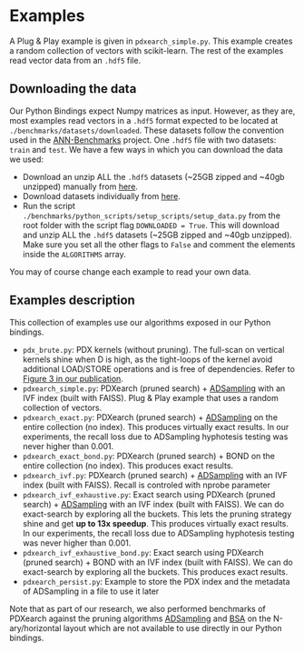 # Examples
A Plug & Play example is given in `pdxearch_simple.py`. This example creates a random collection of vectors with scikit-learn. The rest of the examples read vector data from an `.hdf5` file.

## Downloading the data
Our Python Bindings expect Numpy matrices as input. However, as they are, most examples read vectors in a `.hdf5` format expected to be located at `./benchmarks/datasets/downloaded`. These datasets follow the convention used in the [ANN-Benchmarks](https://github.com/erikbern/ann-benchmarks/) project. One `.hdf5` file with two datasets: `train` and `test`. We have a few ways in which you can download the data we used:
- Download an unzip ALL the `.hdf5` datasets (~25GB zipped and ~40gb unzipped) manually from [here](https://drive.google.com/file/d/1I8pbwGDCSe3KqfIegAllwoP5q6F4ohj2/view?usp=sharing).
- Download datasets individually from [here](https://drive.google.com/drive/folders/1f76UCrU52N2wToGMFg9ir1MY8ZocrN34?usp=sharing). 
- Run the script `./benchmarks/python_scripts/setup_scripts/setup_data.py` from the root folder with the script flag `DOWNLOADED = True`. This will download and unzip ALL the `.hdf5` datasets (~25GB zipped and ~40gb unzipped). Make sure you set all the other flags to `False` and comment the elements inside the `ALGORITHMS` array.

You may of course change each example to read your own data.



## Examples description

This collection of examples use our algorithms exposed in our Python bindings. 

- `pdx_brute.py`: PDX kernels (without pruning). The full-scan on vertical kernels shine when D is high, as the tight-loops of the kernel avoid additional LOAD/STORE operations and is free of dependencies. Refer to [Figure 3 in our publication](https://ir.cwi.nl/pub/35044/35044.pdf).
- `pdxearch_simple.py`: PDXearch (pruned search) + [ADSampling](https://github.com/gaoj0017/ADSampling/) with an IVF index (built with FAISS). Plug & Play example that uses a random collection of vectors.
- `pdxearch_exact.py`: PDXearch (pruned search) + [ADSampling](https://github.com/gaoj0017/ADSampling/) on the entire collection (no index). This produces virtually exact results. In our experiments, the recall loss due to ADSampling hyphotesis testing was never higher than 0.001.
- `pdxearch_exact_bond.py`: PDXearch (pruned search) + BOND on the entire collection (no index). This produces exact results. 
- `pdxearch_ivf.py`: PDXearch (pruned search) + [ADSampling](https://github.com/gaoj0017/ADSampling/) with an IVF index (built with FAISS). Recall is controled with nprobe parameter
- `pdxearch_ivf_exhaustive.py`: Exact search using PDXearch (pruned search) + [ADSampling](https://github.com/gaoj0017/ADSampling/) with an IVF index (built with FAISS). We can do exact-search by exploring all the buckets. This lets the pruning strategy shine and get **up to 13x speedup**. This produces virtually exact results. In our experiments, the recall loss due to ADSampling hyphotesis testing was never higher than 0.001.
- `pdxearch_ivf_exhaustive_bond.py`: Exact search using PDXearch (pruned search) + BOND with an IVF index (built with FAISS). We can do exact-search by exploring all the buckets. This produces exact results.
- `pdxearch_persist.py`: Example to store the PDX index and the metadata of ADSampling in a file to use it later

Note that as part of our research, we also performed benchmarks of PDXearch against the pruning algorithms [ADSampling](https://github.com/gaoj0017/ADSampling/) and [BSA](https://github.com/mingyu-hkustgz/Res-Infer) on the N-ary/horizontal layout which are not available to use directly in our Python bindings.